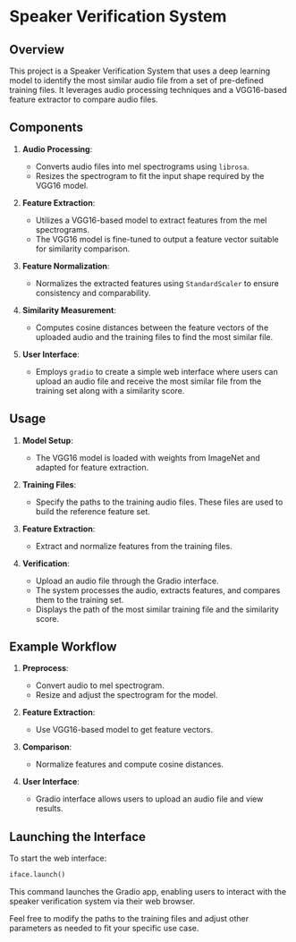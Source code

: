 # Speaker Verification System

## Overview

This project is a Speaker Verification System that uses a deep learning model to identify the most similar audio file from a set of pre-defined training files. It leverages audio processing techniques and a VGG16-based feature extractor to compare audio files.

## Components

1. **Audio Processing**:
   - Converts audio files into mel spectrograms using `librosa`.
   - Resizes the spectrogram to fit the input shape required by the VGG16 model.

2. **Feature Extraction**:
   - Utilizes a VGG16-based model to extract features from the mel spectrograms.
   - The VGG16 model is fine-tuned to output a feature vector suitable for similarity comparison.

3. **Feature Normalization**:
   - Normalizes the extracted features using `StandardScaler` to ensure consistency and comparability.

4. **Similarity Measurement**:
   - Computes cosine distances between the feature vectors of the uploaded audio and the training files to find the most similar file.

5. **User Interface**:
   - Employs `gradio` to create a simple web interface where users can upload an audio file and receive the most similar file from the training set along with a similarity score.

## Usage

1. **Model Setup**:
   - The VGG16 model is loaded with weights from ImageNet and adapted for feature extraction.

2. **Training Files**:
   - Specify the paths to the training audio files. These files are used to build the reference feature set.

3. **Feature Extraction**:
   - Extract and normalize features from the training files.

4. **Verification**:
   - Upload an audio file through the Gradio interface.
   - The system processes the audio, extracts features, and compares them to the training set.
   - Displays the path of the most similar training file and the similarity score.

## Example Workflow

1. **Preprocess**:
   - Convert audio to mel spectrogram.
   - Resize and adjust the spectrogram for the model.

2. **Feature Extraction**:
   - Use VGG16-based model to get feature vectors.

3. **Comparison**:
   - Normalize features and compute cosine distances.

4. **User Interface**:
   - Gradio interface allows users to upload an audio file and view results.

## Launching the Interface

To start the web interface:

```python
iface.launch()
```

This command launches the Gradio app, enabling users to interact with the speaker verification system via their web browser.

Feel free to modify the paths to the training files and adjust other parameters as needed to fit your specific use case.